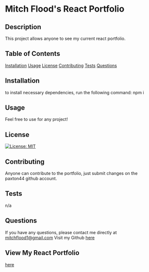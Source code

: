 # Mitch Flood's React Portfolio
## Description 
This project allows anyone to see my current react portfolio. 
## Table of Contents
[Installation](#Installation)
[Usage](#Usage)
[License](#License)
[Contributing](#Contributing)
[Tests](#Tests)
[Questions](#Questions)
## Installation 
to install necessary dependencies, run the following command:
npm i 
## Usage 
Feel free to use for any project!
## License 
[![License: MIT](https://img.shields.io/badge/License-MIT-yellow.svg)](https://opensource.org/licenses/MIT)
## Contributing 
Anyone can contribute to the portfolio, just submit changes on the paxton44 github account.
## Tests 
n/a
## Questions
If you have any questions, please contact me directly at mitchflood1@gmail.com 
Visit my Github [here](https://github.com/paxton44)
## View My React Portfolio 
[here](https://paxton44.github.io/React-Portfolio-Deploy/)
